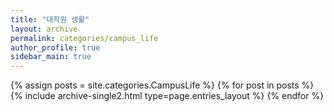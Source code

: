 ```yaml
---
title: "대학원 생활"
layout: archive
permalink: categories/campus_life
author_profile: true
sidebar_main: true
---
```



{% assign posts = site.categories.CampusLife %}
{% for post in posts %} {% include archive-single2.html type=page.entries_layout %} {% endfor %}